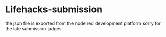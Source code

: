 # Lifehacks-submission
the json file is exported from the node red development platform
sorry for the late submission judges. 
